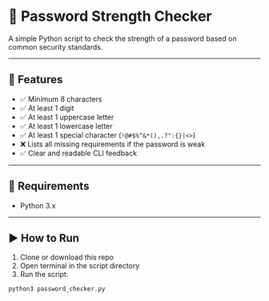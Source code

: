 # 🔐 Password Strength Checker

A simple Python script to check the strength of a password based on common security standards.

---

## 🚀 Features

- ✅ Minimum 8 characters  
- ✅ At least 1 digit  
- ✅ At least 1 uppercase letter  
- ✅ At least 1 lowercase letter  
- ✅ At least 1 special character (`!@#$%^&*(),.?":{}|<>`)  
- ❌ Lists all missing requirements if the password is weak  
- ✅ Clear and readable CLI feedback

---

## 🧰 Requirements

- Python 3.x

---

## ▶️ How to Run

1. Clone or download this repo
2. Open terminal in the script directory
3. Run the script:

```bash
python3 password_checker.py
